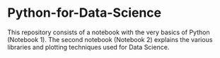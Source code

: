 # Python-for-Data-Science

This repository consists of a notebook with the very basics of Python (Notebook 1).
The second notebook (Notebook 2) explains the various libraries and plotting techniques used for Data Science.
